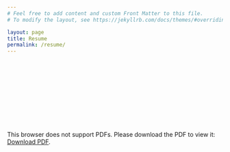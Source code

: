 ```yaml
---
# Feel free to add content and custom Front Matter to this file.
# To modify the layout, see https://jekyllrb.com/docs/themes/#overriding-theme-defaults

layout: page
title: Resume
permalink: /resume/
---
```


<object data="https://yashmulki.github.io/assets/resume.pdf" type="application/pdf" width="700px" height="700px">
    <embed src="https://yashmulki.github.io/assets/resume.pdf">
        <p>This browser does not support PDFs. Please download the PDF to view it: <a href="https://yashmulki.github.io/assets/resume.pdf">Download PDF</a>.</p>
    </embed>
</object>